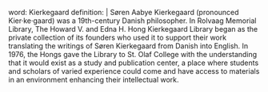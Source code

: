 word: Kierkegaard
definition: |
  Søren Aabye Kierkegaard (pronounced Kier·ke·gaard) was a 19th-century Danish philosopher. In Rolvaag Memorial Library, The Howard V. and Edna H. Hong Kierkegaard Library began as the private collection of its founders who used it to support their work translating the writings of Søren Kierkegaard from Danish into English. In 1976, the Hongs gave the Library to St. Olaf College with the understanding that it would exist as a study and publication center, a place where students and scholars of varied experience could come and have access to materials in an environment enhancing their intellectual work.
